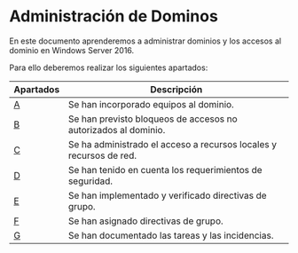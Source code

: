 # Administración de Dominos
En este documento aprenderemos a administrar dominios y los accesos al dominio en Windows Server 2016.

Para ello deberemos realizar los siguientes apartados:   

|Apartados|Descripción|   
| ------ | ----------- |   
|[A](https://github.com/raframmed/administracion_del_acceso_al_dominio/blob/master/apartados/A.md)|Se han incorporado equipos al dominio.| 
|[B](https://github.com/raframmed/administracion_del_acceso_al_dominio/blob/master/apartados/A.md)|Se han previsto bloqueos de accesos no autorizados al dominio.|   
|[C](https://github.com/raframmed/administracion_del_acceso_al_dominio/blob/master/apartados/A.md)|Se ha administrado el acceso a recursos locales y recursos de red.|   
|[D](https://github.com/raframmed/administracion_del_acceso_al_dominio/blob/master/apartados/A.md)|Se han tenido en cuenta los requerimientos de seguridad.|   
|[E](https://github.com/raframmed/administracion_del_acceso_al_dominio/blob/master/apartados/A.md)|Se han implementado y verificado directivas de grupo.|   
|[F](https://github.com/raframmed/administracion_del_acceso_al_dominio/blob/master/apartados/A.md)|Se han asignado directivas de grupo.|   
|[G](https://github.com/raframmed/administracion_del_acceso_al_dominio/blob/master/apartados/A.md)|Se han documentado las tareas y las incidencias.|   
